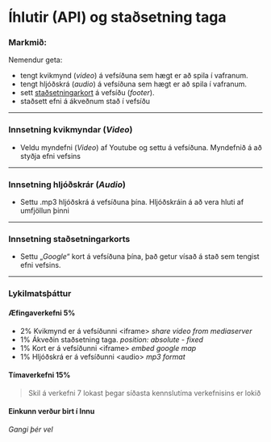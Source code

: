 # Íhlutir (API) og staðsetning taga

### Markmið:

Nemendur geta:

* tengt kvikmynd (_video_)  á vefsíðuna sem hægt er að spila í vafranum. 
* tengt hljóðskrá (_audio_) á vefsíðuna sem hægt er að spila í vafranum. 
* sett [staðsetningarkort](https://www.google.is/maps/place/T%C3%A6knisk%C3%B3linn+-+H%C3%A1teigsvegur/@64.1390675,-21.9048536,17z/data=!3m1!4b1!4m5!3m4!1s0x48d674cc84500001:0x16719bf129fa31a7!8m2!3d64.1390675!4d-21.9026596) á vefsíðu (_footer_). 
* staðsett efni á ákveðnum stað í vefsíðu 

---

### Innsetning kvikmyndar (_Video_)

* Veldu myndefni (_Video_) af Youtube og settu á vefsíðuna. Myndefnið á að styðja efni vefsins

---

### Innsetning hljóðskrár (_Audio_)

* Settu .mp3 hljóðskrá á vefsíðuna þína. Hljóðskráin á að vera hluti af umfjöllun þinni

---

### Innsetning staðsetningarkorts

* Settu „_Google_“ kort á vefsíðuna þína, það  getur vísað á stað sem tengist efni vefsins.

---

### Lykilmatsþáttur 

#### Æfingaverkefni 5%

* 2% Kvikmynd er á vefsíðunni &lt;iframe> _share video from mediaserver_
* 1% Ákveðin staðsetning taga. _position: absolute - fixed_
* 1% Kort er á vefsíðunni &lt;iframe> _embed google map_
* 1% Hljóðskrá er á vefsíðunni &lt;audio> _mp3 format_
 

#### Tímaverkefni 15%

> Skil á verkefni 7 lokast þegar síðasta kennslutíma verkefnisins er lokið

#### Einkunn verður birt í Innu

_Gangi þér vel_
